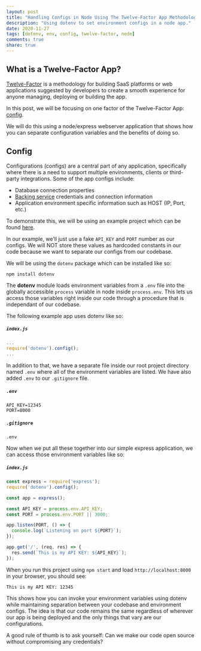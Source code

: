 ```yaml
---
layout: post
title: "Handling Configs in Node Using The Twelve-Factor App Methodology"
description: "Using dotenv to set environment configs in a node app."
date: 2020-11-27
tags: [dotenv, env, config, twelve-factor, node]
comments: true
share: true
---
```


## What is a Twelve-Factor App?

[Twelve-Factor](https://12factor.net/) is a methodology for building SaaS platforms or web applications suggested by developers to create a smooth experience for anyone managing, deploying or building the app.

In this post, we will be focusing on one factor of the Twelve-Factor App: [config](https://12factor.net/config).

We will do this using a node/express webserver application that shows how you can separate configuration variables and the benefits of doing so.

## Config

Configurations (configs) are a central part of any application, specifically where there is a need to support multiple environments, clients or third-party integrations. Some of the app configs include:

- Database connection properties
- [Backing service](https://12factor.net/backing-services) credentials and connection information
- Application environment specific information such as HOST (IP, Port, etc.)

To demonstrate this, we will be using an example project which can be found [here](https://github.com/introspective-code/fullstack-js-lessons/tree/master/lesson-env-config).

In our example, we’ll just use a fake `API_KEY` and `PORT` number as our configs. We will NOT store these values as hardcoded constants in our code because we want to separate our configs from our codebase.

We will be using the `dotenv` package which can be installed like so:

```
npm install dotenv
```

The **dotenv** module loads environment variables from a `.env` file into the globally accessible `process` variable in node inside `process.env`. This lets us access those variables right inside our code through a procedure that is independant of our codebase.

The following example app uses dotenv like so:

##### _`index.js`_
```javascript
...
require('dotenv').config();
...
```

In addition to that, we have a separate file inside our root project directory named `.env` where all of the environment variables are listed. We have also added `.env` to our `.gitignore` file.

##### _`.env`_
```
API_KEY=12345
PORT=8000
```

##### _`.gitignore`_
```
.env
```

Now when we put all these together into our simple express application, we can access those environment variables like so:

##### _`index.js`_
```javascript
const express = require('express');
require('dotenv').config();

const app = express();

const API_KEY = process.env.API_KEY;
const PORT = process.env.PORT || 3000;

app.listen(PORT, () => {
  console.log(`Listening on port ${PORT}`);
});

app.get('/', (req, res) => {
  res.send(`This is my API KEY: ${API_KEY}`);
});
```

When you run this project using `npm start` and load `http://localhost:8000` in your browser, you should see:

```
This is my API KEY: 12345
```

This shows how you can invoke your environment variables using dotenv while maintaining separation between your codebase and environment configs. The idea is that our code remains the same regardless of wherever our app is being deployed and the only things that vary are our configurations.

A good rule of thumb is to ask yourself: Can we make our code open source without compromising any credentials?

